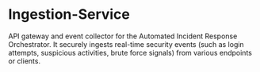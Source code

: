 # Ingestion-Service
API gateway and event collector for the Automated Incident Response Orchestrator. It securely ingests real-time security events (such as login attempts, suspicious activities, brute force signals) from various endpoints or clients.



<!-- 

curl -X POST http://localhost:8080/api/v1/events \
  -H "Authorization: Bearer mysecretkey" \
  -H "Content-Type: application/json" \
  -d '{
    "event_type": "login_attempt",
    "user_id": "alice",
    "ip_address": "1.2.3.4",
    "status": "failure",
    "timestamp": "2025-06-16T12:00:00Z"
  }' 
  
  -->
